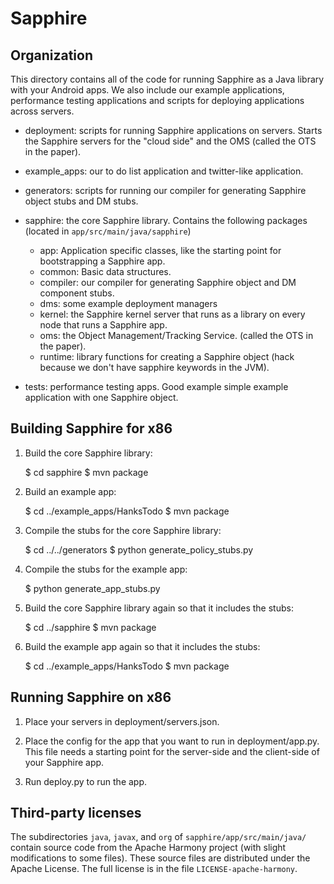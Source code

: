 Sapphire
========

## Organization

This directory contains all of the code for running Sapphire as a Java
library with your Android apps. We also include our example
applications, performance testing applications and scripts for
deploying applications across servers. 

- deployment: scripts for running Sapphire applications on
  servers. Starts the Sapphire servers for the "cloud side" and the
  OMS (called the OTS in the paper).
  
- example_apps: our to do list application and twitter-like
  application.

- generators: scripts for running our compiler for generating Sapphire
  object stubs and DM stubs.

- sapphire: the core Sapphire library. Contains the following packages
  (located in `app/src/main/java/sapphire`)
  - app: Application specific classes, like the starting point for bootstrapping a Sapphire app.
  - common: Basic data structures.
  - compiler: our compiler for generating Sapphire object and DM component stubs.
  - dms: some example deployment managers
  - kernel: the Sapphire kernel server that runs as a library on every node that runs a Sapphire app.
  - oms: the Object Management/Tracking Service. (called the OTS in the paper).
  - runtime: library functions for creating a Sapphire object (hack because we don't have sapphire keywords in the JVM).

- tests: performance testing apps. Good example simple example
  application with one Sapphire object.

## Building Sapphire for x86

1. Build the core Sapphire library:

	$ cd sapphire
	$ mvn package

2. Build an example app:

	$ cd ../example_apps/HanksTodo
	$ mvn package

3. Compile the stubs for the core Sapphire library:

	$ cd ../../generators
	$ python generate_policy_stubs.py

4. Compile the stubs for the example app:

	$ python generate_app_stubs.py

5. Build the core Sapphire library again so that it includes the stubs:

	$ cd ../sapphire
	$ mvn package

6. Build the example app again so that it includes the stubs:

	$ cd ../example_apps/HanksTodo
	$ mvn package

## Running Sapphire on x86

1. Place your servers in deployment/servers.json.

2. Place the config for the app that you want to run in
deployment/app.py. This file needs a starting point for the
server-side and the client-side of your Sapphire app.

3. Run deploy.py to run the app.

## Third-party licenses

The subdirectories `java`, `javax`, and `org` of `sapphire/app/src/main/java/`
contain source code from the Apache Harmony project (with slight modifications
to some files). These source files are distributed under the Apache License.
The full license is in the file `LICENSE-apache-harmony`.

